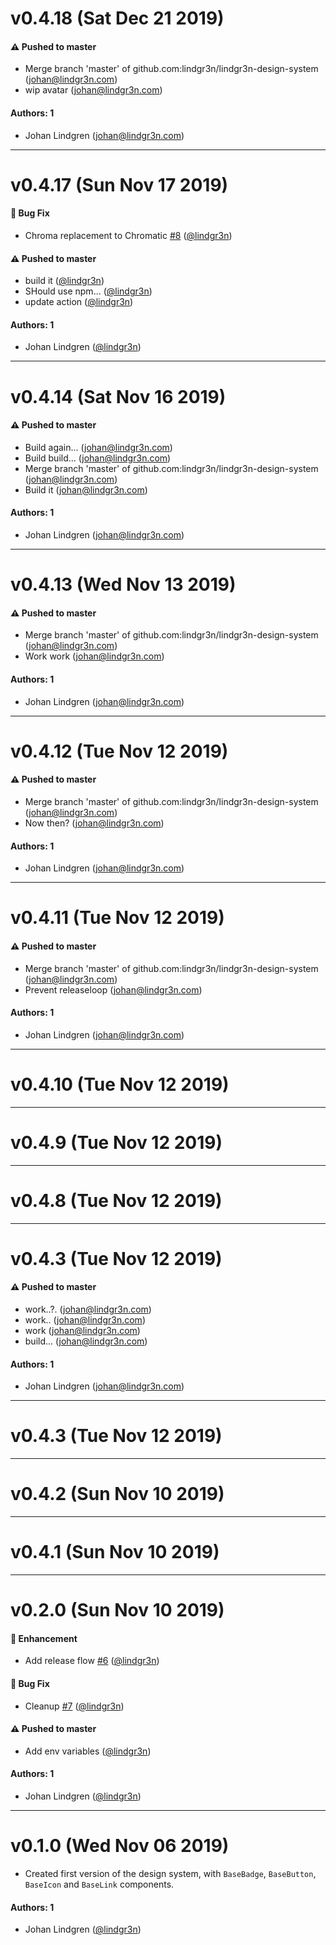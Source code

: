 # v0.4.18 (Sat Dec 21 2019)

#### ⚠️  Pushed to master

- Merge branch 'master' of github.com:lindgr3n/lindgr3n-design-system  (johan@lindgr3n.com)
- wip avatar  (johan@lindgr3n.com)

#### Authors: 1

- Johan Lindgren (johan@lindgr3n.com)

---

# v0.4.17 (Sun Nov 17 2019)

#### 🐛  Bug Fix

- Chroma replacement to Chromatic [#8](https://github.com/lindgr3n/lindgr3n-design-system/pull/8) ([@lindgr3n](https://github.com/lindgr3n))

#### ⚠️  Pushed to master

- build it  ([@lindgr3n](https://github.com/lindgr3n))
- SHould use npm...  ([@lindgr3n](https://github.com/lindgr3n))
- update action  ([@lindgr3n](https://github.com/lindgr3n))

#### Authors: 1

- Johan Lindgren ([@lindgr3n](https://github.com/lindgr3n))

---

# v0.4.14 (Sat Nov 16 2019)

#### ⚠️  Pushed to master

- Build again...  (johan@lindgr3n.com)
- Build build...  (johan@lindgr3n.com)
- Merge branch 'master' of github.com:lindgr3n/lindgr3n-design-system  (johan@lindgr3n.com)
- Build it  (johan@lindgr3n.com)

#### Authors: 1

- Johan Lindgren (johan@lindgr3n.com)

---

# v0.4.13 (Wed Nov 13 2019)

#### ⚠️  Pushed to master

- Merge branch 'master' of github.com:lindgr3n/lindgr3n-design-system  (johan@lindgr3n.com)
- Work work  (johan@lindgr3n.com)

#### Authors: 1

- Johan Lindgren (johan@lindgr3n.com)

---

# v0.4.12 (Tue Nov 12 2019)

#### ⚠️  Pushed to master

- Merge branch 'master' of github.com:lindgr3n/lindgr3n-design-system  (johan@lindgr3n.com)
- Now then?  (johan@lindgr3n.com)

#### Authors: 1

- Johan Lindgren (johan@lindgr3n.com)

---

# v0.4.11 (Tue Nov 12 2019)

#### ⚠️  Pushed to master

- Merge branch 'master' of github.com:lindgr3n/lindgr3n-design-system  (johan@lindgr3n.com)
- Prevent releaseloop  (johan@lindgr3n.com)

#### Authors: 1

- Johan Lindgren (johan@lindgr3n.com)

---

# v0.4.10 (Tue Nov 12 2019)



---

# v0.4.9 (Tue Nov 12 2019)



---

# v0.4.8 (Tue Nov 12 2019)



---

# v0.4.3 (Tue Nov 12 2019)

#### ⚠️  Pushed to master

- work..?.  (johan@lindgr3n.com)
- work..  (johan@lindgr3n.com)
- work  (johan@lindgr3n.com)
- build...  (johan@lindgr3n.com)

#### Authors: 1

- Johan Lindgren (johan@lindgr3n.com)

---

# v0.4.3 (Tue Nov 12 2019)



---

# v0.4.2 (Sun Nov 10 2019)



---

# v0.4.1 (Sun Nov 10 2019)



---

# v0.2.0 (Sun Nov 10 2019)

#### 🚀  Enhancement

- Add release flow [#6](https://github.com/lindgr3n/lindgr3n-design-system/pull/6) ([@lindgr3n](https://github.com/lindgr3n))

#### 🐛  Bug Fix

- Cleanup [#7](https://github.com/lindgr3n/lindgr3n-design-system/pull/7) ([@lindgr3n](https://github.com/lindgr3n))

#### ⚠️  Pushed to master

- Add env variables  ([@lindgr3n](https://github.com/lindgr3n))

#### Authors: 1

- Johan Lindgren ([@lindgr3n](https://github.com/lindgr3n))

---

# v0.1.0 (Wed Nov 06 2019)

- Created first version of the design system, with `BaseBadge`, `BaseButton`, `BaseIcon` and `BaseLink` components.

#### Authors: 1

- Johan Lindgren ([@lindgr3n](https://github.com/lindgr3n))
